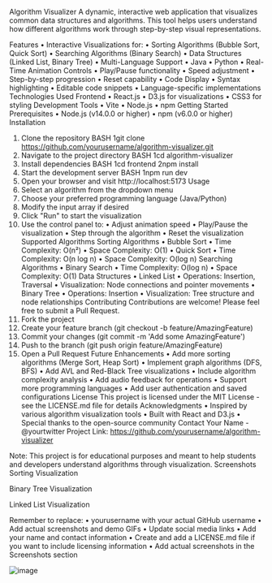 Algorithm Visualizer
A dynamic, interactive web application that visualizes common data structures and algorithms. This tool helps users understand how different algorithms work through step-by-step visual representations.
 
Features
•	Interactive Visualizations for:
•	Sorting Algorithms (Bubble Sort, Quick Sort)
•	Searching Algorithms (Binary Search)
•	Data Structures (Linked List, Binary Tree)
•	Multi-Language Support
•	Java
•	Python
•	Real-Time Animation Controls
•	Play/Pause functionality
•	Speed adjustment
•	Step-by-step progression
•	Reset capability
•	Code Display
•	Syntax highlighting
•	Editable code snippets
•	Language-specific implementations
Technologies Used
Frontend
•	React.js
•	D3.js for visualizations
•	CSS3 for styling
Development Tools
•	Vite
•	Node.js
•	npm
Getting Started
Prerequisites
•	Node.js (v14.0.0 or higher)
•	npm (v6.0.0 or higher)
Installation
1.	Clone the repository
BASH
1git clone https://github.com/yourusername/algorithm-visualizer.git
2.	Navigate to the project directory
BASH
1cd algorithm-visualizer
3.	Install dependencies
BASH
1cd frontend
2npm install
4.	Start the development server
BASH
1npm run dev
5.	Open your browser and visit http://localhost:5173
Usage
1.	Select an algorithm from the dropdown menu
2.	Choose your preferred programming language (Java/Python)
3.	Modify the input array if desired
4.	Click "Run" to start the visualization
5.	Use the control panel to:
•	Adjust animation speed
•	Play/Pause the visualization
•	Step through the algorithm
•	Reset the visualization
Supported Algorithms
Sorting Algorithms
•	Bubble Sort
•	Time Complexity: O(n²)
•	Space Complexity: O(1)
•	Quick Sort
•	Time Complexity: O(n log n)
•	Space Complexity: O(log n)
Searching Algorithms
•	Binary Search
•	Time Complexity: O(log n)
•	Space Complexity: O(1)
Data Structures
•	Linked List
•	Operations: Insertion, Traversal
•	Visualization: Node connections and pointer movements
•	Binary Tree
•	Operations: Insertion
•	Visualization: Tree structure and node relationships
Contributing
Contributions are welcome! Please feel free to submit a Pull Request.
1.	Fork the project
2.	Create your feature branch (git checkout -b feature/AmazingFeature)
3.	Commit your changes (git commit -m 'Add some AmazingFeature')
4.	Push to the branch (git push origin feature/AmazingFeature)
5.	Open a Pull Request
Future Enhancements
•	 Add more sorting algorithms (Merge Sort, Heap Sort)
•	 Implement graph algorithms (DFS, BFS)
•	 Add AVL and Red-Black Tree visualizations
•	 Include algorithm complexity analysis
•	 Add audio feedback for operations
•	 Support more programming languages
•	 Add user authentication and saved configurations
License
This project is licensed under the MIT License - see the LICENSE.md file for details
Acknowledgments
•	Inspired by various algorithm visualization tools
•	Built with React and D3.js
•	Special thanks to the open-source community
Contact
Your Name - @yourtwitter
Project Link: https://github.com/yourusername/algorithm-visualizer
 
Note: This project is for educational purposes and meant to help students and developers understand algorithms through visualization.
Screenshots
Sorting Visualization
 
Binary Tree Visualization
 
Linked List Visualization
 
 
Remember to replace:
•	yourusername with your actual GitHub username
•	Add actual screenshots and demo GIFs
•	Update social media links
•	Add your name and contact information
•	Create and add a LICENSE.md file if you want to include licensing information
•	Add actual screenshots in the Screenshots section






![image](https://github.com/user-attachments/assets/cf8a0dd9-efbc-4045-aadf-b48b91dbacc0)


